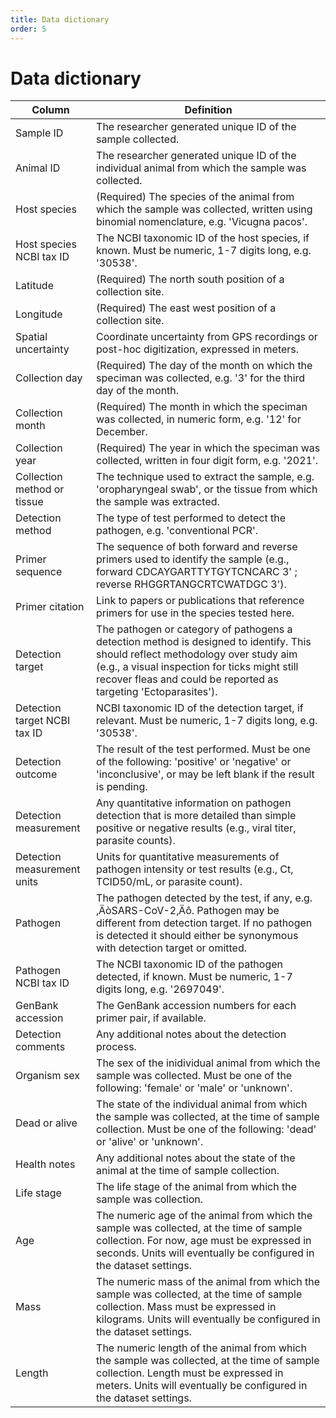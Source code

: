 ```yaml
---
title: Data dictionary
order: 5
---
```


# Data dictionary

| Column                       | Definition                                                                                                                                                                                                                                           |
| ---------------------------- | ---------------------------------------------------------------------------------------------------------------------------------------------------------------------------------------------------------------------------------------------------- |
| Sample ID                    | The researcher generated unique ID of the sample collected.                                                                                                                                                                                          |
| Animal ID                    | The researcher generated unique ID of the individual animal from which the sample was collected.                                                                                                                                                     |
| Host species                 | (Required) The species of the animal from which the sample was collected, written using binomial nomenclature, e.g. 'Vicugna pacos'.                                                                                                                 |
| Host species NCBI tax ID     | The NCBI taxonomic ID of the host species, if known. Must be numeric, 1-7 digits long, e.g. '30538'.                                                                                                                                                 |
| Latitude                     | (Required) The north south position of a collection site.                                                                                                                                                                                            |
| Longitude                    | (Required) The east west position of a collection site.                                                                                                                                                                                              |
| Spatial uncertainty          | Coordinate uncertainty from GPS recordings or post-hoc digitization, expressed in meters.                                                                                                                                                            |
| Collection day               | (Required) The day of the month on which the speciman was collected, e.g. '3' for the third day of the month.                                                                                                                                        |
| Collection month             | (Required) The month in which the speciman was collected, in numeric form, e.g. '12' for December.                                                                                                                                                   |
| Collection year              | (Required) The year in which the speciman was collected, written in four digit form, e.g. '2021'.                                                                                                                                                    |
| Collection method or tissue  | The technique used to extract the sample, e.g. 'oropharyngeal swab', or the tissue from which the sample was extracted.                                                                                                                              |
| Detection method             | The type of test performed to detect the pathogen, e.g. 'conventional PCR'.                                                                                                                                                                          |
| Primer sequence              | The sequence of both forward and reverse primers used to identify the sample (e.g., forward CDCAYGARTTYTGYTCNCARC 3' ; reverse RHGGRTANGCRTCWATDGC 3').                                                                                              |
| Primer citation              | Link to papers or publications that reference primers for use in the species tested here.                                                                                                                                                            |
| Detection target             | The pathogen or category of pathogens a detection method is designed to identify. This should reflect methodology over study aim (e.g., a visual inspection for ticks might still recover fleas and could be reported as targeting 'Ectoparasites'). |
| Detection target NCBI tax ID | NCBI taxonomic ID of the detection target, if relevant. Must be numeric, 1-7 digits long, e.g. '30538'.                                                                                                                                              |
| Detection outcome            | The result of the test performed. Must be one of the following: 'positive' or 'negative' or 'inconclusive', or may be left blank if the result is pending.                                                                                           |
| Detection measurement        | Any quantitative information on pathogen detection that is more detailed than simple positive or negative results (e.g., viral titer, parasite counts).                                                                                              |
| Detection measurement units  | Units for quantitative measurements of pathogen intensity or test results (e.g., Ct, TCID50/mL, or parasite count).                                                                                                                                  |
| Pathogen                     | The pathogen detected by the test, if any, e.g. ‚ÄòSARS-CoV-2‚Äô. Pathogen may be different from detection target. If no pathogen is detected it should either be synonymous with detection target or omitted.                                       |
| Pathogen NCBI tax ID         | The NCBI taxonomic ID of the pathogen detected, if known. Must be numeric, 1-7 digits long, e.g. '2697049'.                                                                                                                                          |
| GenBank accession            | The GenBank accession numbers for each primer pair, if available.                                                                                                                                                                                    |
| Detection comments           | Any additional notes about the detection process.                                                                                                                                                                                                    |
| Organism sex                 | The sex of the inidividual animal from which the sample was collected. Must be one of the following: 'female' or 'male' or 'unknown'.                                                                                                                |
| Dead or alive                | The state of the individual animal from which the sample was collected, at the time of sample collection. Must be one of the following: 'dead' or 'alive' or 'unknown'.                                                                              |
| Health notes                 | Any additional notes about the state of the animal at the time of sample collection.                                                                                                                                                                 |
| Life stage                   | The life stage of the animal from which the sample was collection.                                                                                                                                                                                   |
| Age                          | The numeric age of the animal from which the sample was collected, at the time of sample collection. For now, age must be expressed in seconds. Units will eventually be configured in the dataset settings.                                         |
| Mass                         | The numeric mass of the animal from which the sample was collected, at the time of sample collection. Mass must be expressed in kilograms. Units will eventually be configured in the dataset settings.                                              |
| Length                       | The numeric length of the animal from which the sample was collected, at the time of sample collection. Length must be expressed in meters. Units will eventually be configured in the dataset settings.                                             |